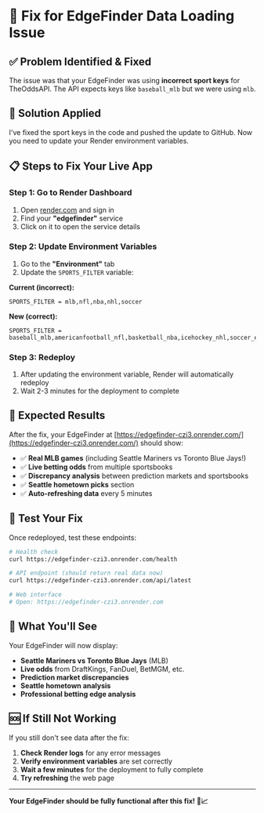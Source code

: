 # 🔧 Fix for EdgeFinder Data Loading Issue

## ✅ **Problem Identified & Fixed**

The issue was that your EdgeFinder was using **incorrect sport keys** for TheOddsAPI. The API expects keys like `baseball_mlb` but we were using `mlb`.

## 🚀 **Solution Applied**

I've fixed the sport keys in the code and pushed the update to GitHub. Now you need to update your Render environment variables.

## 📋 **Steps to Fix Your Live App**

### Step 1: Go to Render Dashboard
1. Open [render.com](https://render.com) and sign in
2. Find your **"edgefinder"** service
3. Click on it to open the service details

### Step 2: Update Environment Variables
1. Go to the **"Environment"** tab
2. Update the `SPORTS_FILTER` variable:

**Current (incorrect):**
```
SPORTS_FILTER = mlb,nfl,nba,nhl,soccer
```

**New (correct):**
```
SPORTS_FILTER = baseball_mlb,americanfootball_nfl,basketball_nba,icehockey_nhl,soccer_epl
```

### Step 3: Redeploy
1. After updating the environment variable, Render will automatically redeploy
2. Wait 2-3 minutes for the deployment to complete

## 🎯 **Expected Results**

After the fix, your EdgeFinder at [https://edgefinder-czi3.onrender.com/](https://edgefinder-czi3.onrender.com/) should show:

- ✅ **Real MLB games** (including Seattle Mariners vs Toronto Blue Jays!)
- ✅ **Live betting odds** from multiple sportsbooks
- ✅ **Discrepancy analysis** between prediction markets and sportsbooks
- ✅ **Seattle hometown picks** section
- ✅ **Auto-refreshing data** every 5 minutes

## 🧪 **Test Your Fix**

Once redeployed, test these endpoints:

```bash
# Health check
curl https://edgefinder-czi3.onrender.com/health

# API endpoint (should return real data now)
curl https://edgefinder-czi3.onrender.com/api/latest

# Web interface
# Open: https://edgefinder-czi3.onrender.com
```

## 🎉 **What You'll See**

Your EdgeFinder will now display:
- **Seattle Mariners vs Toronto Blue Jays** (MLB)
- **Live odds** from DraftKings, FanDuel, BetMGM, etc.
- **Prediction market discrepancies**
- **Seattle hometown analysis**
- **Professional betting edge analysis**

## 🆘 **If Still Not Working**

If you still don't see data after the fix:

1. **Check Render logs** for any error messages
2. **Verify environment variables** are set correctly
3. **Wait a few minutes** for the deployment to fully complete
4. **Try refreshing** the web page

---

**Your EdgeFinder should be fully functional after this fix! 🚀📈**
